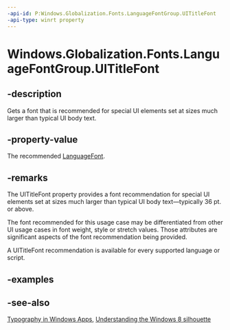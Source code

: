 ```yaml
---
-api-id: P:Windows.Globalization.Fonts.LanguageFontGroup.UITitleFont
-api-type: winrt property
---
```


<!-- Property syntax
public Windows.Globalization.Fonts.LanguageFont UITitleFont { get; }
-->

# Windows.Globalization.Fonts.LanguageFontGroup.UITitleFont

## -description
Gets a font that is recommended for special UI elements set at sizes much larger than typical UI body text.

## -property-value
The recommended [LanguageFont](languagefont.md).

## -remarks
The UITitleFont property provides a font recommendation for special UI elements set at sizes much larger than typical UI body text—typically 36 pt. or above.

The font recommended for this usage case may be differentiated from other UI usage cases in font weight, style or stretch values. Those attributes are significant aspects of the font recommendation being provided.

A UITitleFont recommendation is available for every supported language or script.

## -examples

## -see-also
[Typography in Windows Apps](/windows/apps/design/style/typography), [Understanding the Windows 8 silhouette](/previous-versions/windows/apps/hh872191(v=win.10))
